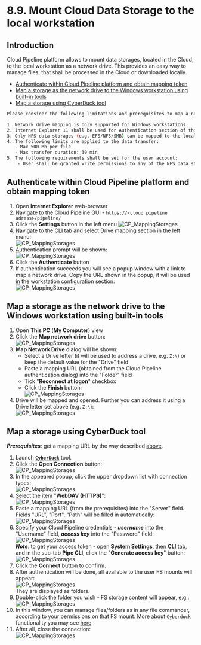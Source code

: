 # 8.9. Mount Cloud Data Storage to the local workstation

## Introduction

Cloud Pipeline platform allows to mount data storages, located in the Cloud, to the local workstation as a network drive.
This provides an easy way to manage files, that shall be processed in the Cloud or downloaded locally.

- [Authenticate within Cloud Pipeline platform and obtain mapping token](#authenticate-within-cloud-pipeline-platform-and-obtain-mapping-token)
- [Map a storage as the network drive to the Windows workstation using built-in tools](#map-a-storage-as-the-network-drive-to-the-windows-workstation-using-built-in-tools)
- [Map a storage using CyberDuck tool](#map-a-storage-using-cyberduck-tool)

``` bash
Please consider the following limitations and prerequisites to map a network drive:

1. Network drive mapping is only supported for Windows workstations.
2. Internet Explorer 11 shall be used for Authentication section of this manual. Once authentication is done - Chrome or other web-browser can be used to further work.
3. Only NFS data storages (e.g. EFS/NFS/SMB) can be mapped to the local workstation. S3/AZ/GCP storages are not supported.
4. The following limits are applied to the data transfer:
   - Max 500 Mb per file
   - Max transfer duration: 30 min
5. The following requirements shall be set for the user account:
    - User shall be granted write permissions to any of the NFS data storages
```

## Authenticate within Cloud Pipeline platform and obtain mapping token

1. Open **Internet Explorer** web-browser
2. Navigate to the Cloud Pipeline GUI - `https://<cloud pipeline adress>/pipeline/`
3. Click the **Settings** button in the left menu ![CP_MappingStorages](attachments/MappingStorages_1.png)
4. Navigate to the CLI tab and select Drive mapping section in the left menu:  
   ![CP_MappingStorages](attachments/MappingStorages_2.png)
5. Authentication prompt will be shown:  
   ![CP_MappingStorages](attachments/MappingStorages_3.png)
6. Click the **Authenticate** button
7. If authentication succeeds you will see a popup window with a link to map a network drive. Copy the URL shown in the popup, it will be used in the workstation configuration section:  
   ![CP_MappingStorages](attachments/MappingStorages_4.png)

## Map a storage as the network drive to the Windows workstation using built-in tools

1. Open **This PC** (**My Computer**) view
2. Click the **Map network drive** button:  
   ![CP_MappingStorages](attachments/MappingStorages_5.png)
3. **Map Network Drive** dialog will be shown:
    - Select a Drive letter (it will be used to address a drive, e.g. `Z:\`) or keep the default value for the "Drive" field
    - Paste a mapping URL (obtained from the Cloud Pipeline authentication dialog) into the "Folder" field
    - Tick "**Reconnect at logon**" checkbox
    - Click the **Finish** button:  
      ![CP_MappingStorages](attachments/MappingStorages_6.png)
4. Drive will be mapped and opened. Further you can address it using a Drive letter set above (e.g. `Z:\`):  
   ![CP_MappingStorages](attachments/MappingStorages_7.png)

## Map a storage using CyberDuck tool

**_Prerequisites_**: get a mapping URL by the way described [above](#authenticate-within-cloud-pipeline-platform-and-obtain-mapping-token).

1. Launch [**`CyberDuck`**](https://cyberduck.io/) tool.
2. Click the **Open Connection** button:  
   ![CP_MappingStorages](attachments/MappingStorages_8.png)
3. In the appeared popup, click the upper dropdown list with connection types:  
   ![CP_MappingStorages](attachments/MappingStorages_9.png)
4. Select the item "**WebDAV (HTTPS)**":  
   ![CP_MappingStorages](attachments/MappingStorages_10.png)
5. Paste a mapping URL (from the prerequisites) into the "Server" field. Fields "URL", "Port", "Path" will be filled in automatically:  
   ![CP_MappingStorages](attachments/MappingStorages_11.png)
6. Specify your Cloud Pipeline credentials - **_username_** into the "Username" field, **_access key_** into the "Password" field:  
   ![CP_MappingStorages](attachments/MappingStorages_12.png)  
   **_Note_**: to get your access token - open **System Settings**, then **CLI** tab, and in the sub-tab **Pipe CLI**, click the "**Generate access key**" button:  
      ![CP_MappingStorages](attachments/MappingStorages_13.png)
7. Click the **Connect** button to confirm.
8. After authentication will be done, all available to the user FS mounts will appear:  
   ![CP_MappingStorages](attachments/MappingStorages_14.png)  
   They are displayed as folders.
9. Double-click the folder you wish - FS storage content will appear, e.g.:  
   ![CP_MappingStorages](attachments/MappingStorages_15.png)
10. In this window, you can manage files/folders as in any file commander, according to your permissions on that FS mount. More about `Cyberduck` functionality you may see [here](https://trac.cyberduck.io/wiki/help/en#Cyberduck).
11. After all, close the connection:  
   ![CP_MappingStorages](attachments/MappingStorages_16.png)
